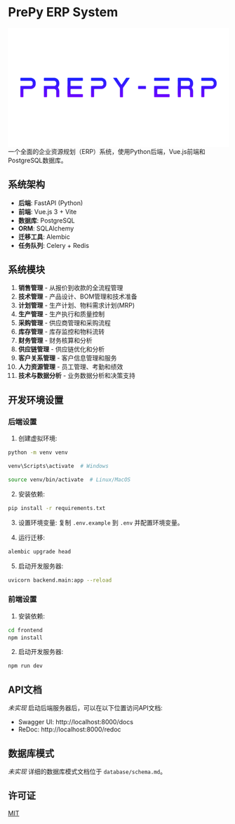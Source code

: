 # PrePy ERP System
<img src="logo.png" alt="logo" align="center" />
一个全面的企业资源规划（ERP）系统，使用Python后端，Vue.js前端和PostgreSQL数据库。

## 系统架构

- **后端**: FastAPI (Python)
- **前端**: Vue.js 3 + Vite
- **数据库**: PostgreSQL
- **ORM**: SQLAlchemy
- **迁移工具**: Alembic
- **任务队列**: Celery + Redis

## 系统模块

1. **销售管理** - 从报价到收款的全流程管理
2. **技术管理** - 产品设计、BOM管理和技术准备
3. **计划管理** - 生产计划、物料需求计划(MRP)
4. **生产管理** - 生产执行和质量控制
5. **采购管理** - 供应商管理和采购流程
6. **库存管理** - 库存监控和物料流转
7. **财务管理** - 财务核算和分析
8. **供应链管理** - 供应链优化和分析
9. **客户关系管理** - 客户信息管理和服务
10. **人力资源管理** - 员工管理、考勤和绩效
11. **技术与数据分析** - 业务数据分析和决策支持

## 开发环境设置

### 后端设置

1. 创建虚拟环境:
```bash
python -m venv venv
```
```bash
venv\Scripts\activate  # Windows
```
```bash
source venv/bin/activate  # Linux/MacOS
```

2. 安装依赖:
```bash
pip install -r requirements.txt
```

3. 设置环境变量:
复制 `.env.example` 到 `.env` 并配置环境变量。

4. 运行迁移:
```bash
alembic upgrade head
```

5. 启动开发服务器:
```bash
uvicorn backend.main:app --reload
```

### 前端设置

1. 安装依赖:
```bash
cd frontend
npm install
```

2. 启动开发服务器:
```bash
npm run dev
```

## API文档
_未实现_
启动后端服务器后，可以在以下位置访问API文档:
- Swagger UI: http://localhost:8000/docs
- ReDoc: http://localhost:8000/redoc

## 数据库模式
_未实现_
详细的数据库模式文档位于 `database/schema.md`。

## 许可证

[MIT](LICENSE) 
